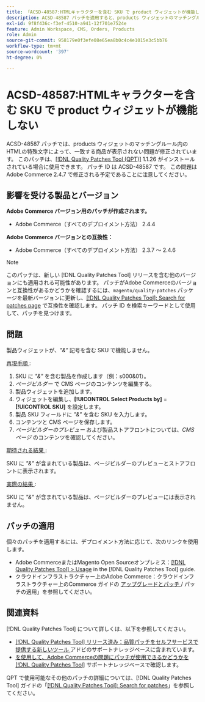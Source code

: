 ```yaml
---
title: 「ACSD-48587:HTMLキャラクターを含む SKU で product ウィジェットが機能しない」
description: ACSD-48587 パッチを適用すると、products ウィジェットのマッチングルール内のHTMLの特殊文字によって、一致する商品が表示されないAdobe Commerceの問題を修正できます。
exl-id: 9f8f436c-f3ef-4510-a941-12f701e7524e
feature: Admin Workspace, CMS, Orders, Products
role: Admin
source-git-commit: 958179e0f3efe08e65ea8b0c4c4e1015e3c5bb76
workflow-type: tm+mt
source-wordcount: '397'
ht-degree: 0%

---
```


# ACSD-48587:HTMLキャラクターを含む SKU で product ウィジェットが機能しない

ACSD-48587 パッチでは、products ウィジェットのマッチングルール内のHTMLの特殊文字によって、一致する商品が表示されない問題が修正されています。 このパッチは、[[!DNL Quality Patches Tool (QPT)]](/help/announcements/adobe-commerce-announcements/magento-quality-patches-released-new-tool-to-self-serve-quality-patches.md) 1.1.26 がインストールされている場合に使用できます。 パッチ ID は ACSD-48587 です。 この問題はAdobe Commerce 2.4.7 で修正される予定であることに注意してください。

## 影響を受ける製品とバージョン

**Adobe Commerce バージョン用のパッチが作成されます。**

* Adobe Commerce（すべてのデプロイメント方法） 2.4.4

**Adobe Commerce バージョンとの互換性：**

* Adobe Commerce（すべてのデプロイメント方法） 2.3.7 ～ 2.4.6

>[!NOTE]
>
>このパッチは、新しい [!DNL Quality Patches Tool] リリースを含む他のバージョンにも適用される可能性があります。 パッチがAdobe Commerceのバージョンと互換性があるかどうかを確認するには、`magento/quality-patches` パッケージを最新バージョンに更新し、[[!DNL Quality Patches Tool]: Search for patches page](https://experienceleague.adobe.com/tools/commerce-quality-patches/index.html?lang=ja) で互換性を確認します。 パッチ ID を検索キーワードとして使用して、パッチを見つけます。

## 問題

製品ウィジェットが、*&quot;&amp;&quot;* 記号を含む SKU で機能しません。

<u> 再現手順 </u>:

1. SKU に *&quot;&amp;&quot;* を含む製品を作成します（例：s000&amp;01）。
1. *ページビルダー* で CMS ページのコンテンツを編集する。
1. 製品ウィジェットを追加します。
1. ウィジェットを編集し、**[!UICONTROL Select Products by]** = **[!UICONTROL SKU]** を設定します。
1. 製品 SKU フィールドに *&quot;&amp;&quot;* を含む SKU を入力します。
1. コンテンツと CMS ページを保存します。
1. *ページビルダーのプレビュー* および製品ストアフロントについては、*CMS ページ* のコンテンツを確認してください。

<u> 期待される結果 </u>:

SKU に *&quot;&amp;&quot;* が含まれている製品は、ページビルダーのプレビューとストアフロントに表示されます。

<u> 実際の結果 </u>:

SKU に *&quot;&amp;&quot;* が含まれている製品は、ページビルダーのプレビューには表示されません。

## パッチの適用

個々のパッチを適用するには、デプロイメント方法に応じて、次のリンクを使用します。

* Adobe CommerceまたはMagento Open Sourceオンプレミス：[[!DNL Quality Patches Tool] > Usage](https://experienceleague.adobe.com/docs/commerce-operations/tools/quality-patches-tool/usage.html?lang=ja) in the [!DNL Quality Patches Tool] guide.
* クラウドインフラストラクチャー上のAdobe Commerce：クラウドインフラストラクチャー上のCommerce ガイドの [ アップグレードとパッチ ](https://experienceleague.adobe.com/docs/commerce-cloud-service/user-guide/develop/upgrade/apply-patches.html?lang=ja)/ パッチの適用」を参照してください。

## 関連資料

[!DNL Quality Patches Tool] について詳しくは、以下を参照してください。

* [[!DNL Quality Patches Tool]  リリース済み：品質パッチをセルフサービスで提供する新しいツール ](/help/announcements/adobe-commerce-announcements/magento-quality-patches-released-new-tool-to-self-serve-quality-patches.md) アドビのサポートナレッジベースに含まれています。
* [ を使用して、Adobe Commerceの問題にパッチが使用できるかどうかを  [!DNL Quality Patches Tool]](/help/support-tools/patches-available-in-qpt-tool/check-patch-for-magento-issue-with-magento-quality-patches.md) サポートナレッジベースで確認します。

QPT で使用可能なその他のパッチの詳細については、[!DNL Quality Patches Tool] ガイドの「[[!DNL Quality Patches Tool]: Search for patches](https://experienceleague.adobe.com/tools/commerce-quality-patches/index.html?lang=ja)」を参照してください。
